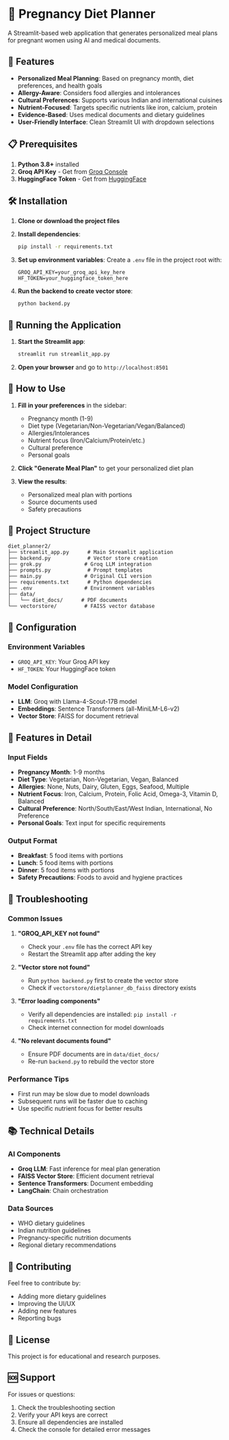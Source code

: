 # 🤰 Pregnancy Diet Planner

A Streamlit-based web application that generates personalized meal plans for pregnant women using AI and medical documents.

## 🚀 Features

- **Personalized Meal Planning**: Based on pregnancy month, diet preferences, and health goals
- **Allergy-Aware**: Considers food allergies and intolerances
- **Cultural Preferences**: Supports various Indian and international cuisines
- **Nutrient-Focused**: Targets specific nutrients like iron, calcium, protein
- **Evidence-Based**: Uses medical documents and dietary guidelines
- **User-Friendly Interface**: Clean Streamlit UI with dropdown selections

## 📋 Prerequisites

1. **Python 3.8+** installed
2. **Groq API Key** - Get from [Groq Console](https://console.groq.com/)
3. **HuggingFace Token** - Get from [HuggingFace](https://huggingface.co/settings/tokens)

## 🛠️ Installation

1. **Clone or download the project files**

2. **Install dependencies**:
   ```bash
   pip install -r requirements.txt
   ```

3. **Set up environment variables**:
   Create a `.env` file in the project root with:
   ```
   GROQ_API_KEY=your_groq_api_key_here
   HF_TOKEN=your_huggingface_token_here
   ```

4. **Run the backend to create vector store**:
   ```bash
   python backend.py
   ```

## 🚀 Running the Application

1. **Start the Streamlit app**:
   ```bash
   streamlit run streamlit_app.py
   ```

2. **Open your browser** and go to `http://localhost:8501`

## 📖 How to Use

1. **Fill in your preferences** in the sidebar:
   - Pregnancy month (1-9)
   - Diet type (Vegetarian/Non-Vegetarian/Vegan/Balanced)
   - Allergies/Intolerances
   - Nutrient focus (Iron/Calcium/Protein/etc.)
   - Cultural preference
   - Personal goals

2. **Click "Generate Meal Plan"** to get your personalized diet plan

3. **View the results**:
   - Personalized meal plan with portions
   - Source documents used
   - Safety precautions

## 📁 Project Structure

```
diet_planner2/
├── streamlit_app.py      # Main Streamlit application
├── backend.py            # Vector store creation
├── grok.py              # Groq LLM integration
├── prompts.py            # Prompt templates
├── main.py              # Original CLI version
├── requirements.txt      # Python dependencies
├── .env                 # Environment variables
├── data/
│   └── diet_docs/      # PDF documents
└── vectorstore/         # FAISS vector database
```

## 🔧 Configuration

### Environment Variables
- `GROQ_API_KEY`: Your Groq API key
- `HF_TOKEN`: Your HuggingFace token

### Model Configuration
- **LLM**: Groq with Llama-4-Scout-17B model
- **Embeddings**: Sentence Transformers (all-MiniLM-L6-v2)
- **Vector Store**: FAISS for document retrieval

## 🎯 Features in Detail

### Input Fields
- **Pregnancy Month**: 1-9 months
- **Diet Type**: Vegetarian, Non-Vegetarian, Vegan, Balanced
- **Allergies**: None, Nuts, Dairy, Gluten, Eggs, Seafood, Multiple
- **Nutrient Focus**: Iron, Calcium, Protein, Folic Acid, Omega-3, Vitamin D, Balanced
- **Cultural Preference**: North/South/East/West Indian, International, No Preference
- **Personal Goals**: Text input for specific requirements

### Output Format
- **Breakfast**: 5 food items with portions
- **Lunch**: 5 food items with portions  
- **Dinner**: 5 food items with portions
- **Safety Precautions**: Foods to avoid and hygiene practices

## 🐛 Troubleshooting

### Common Issues

1. **"GROQ_API_KEY not found"**
   - Check your `.env` file has the correct API key
   - Restart the Streamlit app after adding the key

2. **"Vector store not found"**
   - Run `python backend.py` first to create the vector store
   - Check if `vectorstore/dietplanner_db_faiss` directory exists

3. **"Error loading components"**
   - Verify all dependencies are installed: `pip install -r requirements.txt`
   - Check internet connection for model downloads

4. **"No relevant documents found"**
   - Ensure PDF documents are in `data/diet_docs/`
   - Re-run `backend.py` to rebuild the vector store

### Performance Tips
- First run may be slow due to model downloads
- Subsequent runs will be faster due to caching
- Use specific nutrient focus for better results

## 📚 Technical Details

### AI Components
- **Groq LLM**: Fast inference for meal plan generation
- **FAISS Vector Store**: Efficient document retrieval
- **Sentence Transformers**: Document embedding
- **LangChain**: Chain orchestration

### Data Sources
- WHO dietary guidelines
- Indian nutrition guidelines
- Pregnancy-specific nutrition documents
- Regional dietary recommendations

## 🤝 Contributing

Feel free to contribute by:
- Adding more dietary guidelines
- Improving the UI/UX
- Adding new features
- Reporting bugs

## 📄 License

This project is for educational and research purposes.

## 🆘 Support

For issues or questions:
1. Check the troubleshooting section
2. Verify your API keys are correct
3. Ensure all dependencies are installed
4. Check the console for detailed error messages 